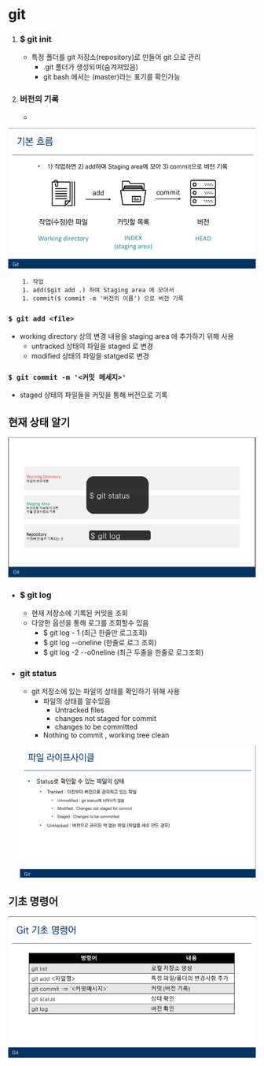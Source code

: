 # git

1. ### $ git init

   * 특정 폴더를  git 저장소(repository)로 만들어 git 으로 관리
     * .git 폴더가 생성되며(숨겨져있음)
     * git bash 에서는 (master)라는 표기를 확인가능

2. ### 버전의 기록

   *  

![12](git_1.assets/12.png)

		1. 작업
		1. add($git add .) 하여 Staging area 에 모아서 
		1. commit($ commit -m '버전의 이름') 으로 버전 기록



### `$ git add <file>`

* working directory 상의 변경 내용을 staging area 에 추가하기 위해 사용
  * untracked 상태의 파일을 staged 로 변경
  * modified 상태의 파일을 statged로 변경

### `$ git commit -m '<커밋 메세지>'`

* staged 상태의 파일들을 커밋을 통해 버전으로 기록



## 현재 상태 알기

![13](git_1.assets/13.png)

* ### $ git log

  * 현재 저장소에 기록된 커밋을 조회
  * 다양한 옵션을 통해 로그를 조회할수 있음
    *  $ git log - 1 (최근 한줄만 로그조회)
    *  $ git log --oneline (한줄로 로그 조회)
    * $ git log -2 --o0neline (최근 두줄을 한줄로 로그조회)

* ### git status

  * git 저장소에 있는 파일의 상태를 확인하기 위해 사용
    * 파일의 상태를 알수있음
      * Untracked files
      * changes not staged for commit
      * changes to be committed
    * Nothing to commit , working tree clean

  ![123](git_1.assets/123.png)

## 기초 명령어

![1234](git_1.assets/1234.png)